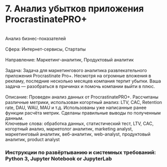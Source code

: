 # 7. Анализ убытков приложения ProcrastinatePRO+	
<br>Анализ бизнес-показателей	
<br>Сфера: Интернет-сервисы, Стартапы	
<br>Направление: Маркетинг-аналитик, Продуктовый аналитик	
<br>Задача: Задача для маркетингового аналитика развлекательного приложения Procrastinate Pro+. Несмотря на огромные вложения в рекламу, последние несколько месяцев компания терпит убытки. Ваша задача — разобраться в причинах и помочь компании выйти в плюс.	
<br>Описание: Проведен анализ данных от ProcrastinatePRO+. Рассчитаны различные метрики, использован когортный анализ: LTV, CAC, Retention rate, DAU, WAU, MAU и т.д. Использованы уже написанные ранее функции расчёта метрик. Сделаны правильные выводы по полученным данным.	
<br>Ключевые слова: обработка данных, статистический тест, LTV, CAC, когортный анализ,	маркетолог аналитик, marketing analyst, маркетинговый аналитик, веб-аналитик, web-analyst, продуктовый аналитик, product analyst

### Инструкции по развёртыванию и системных требований: Python 3, Jupyter Notebook or JupyterLab
